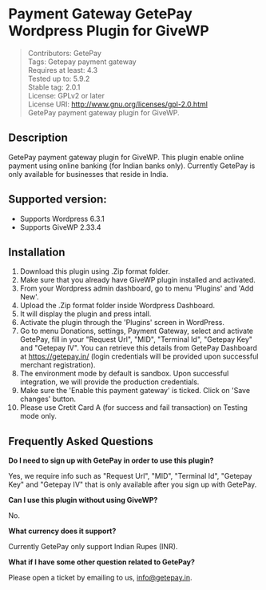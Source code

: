 # Payment Gateway GetePay Wordpress Plugin for GiveWP

> Contributors: GetePay<br>
> Tags: Getepay payment gateway<br>
> Requires at least: 4.3<br>
> Tested up to: 5.9.2<br>
> Stable tag: 2.0.1<br>
> License: GPLv2 or later<br>
> License URI: http://www.gnu.org/licenses/gpl-2.0.html<br>	
> GetePay payment gateway plugin for GiveWP.

## Description
	
GetePay payment gateway plugin for GiveWP. This plugin enable online payment using online banking (for Indian banks only). Currently GetePay is only available for businesses that reside in India.
	
## Supported version:
* Supports Wordpress 6.3.1
* Supports GiveWP 2.33.4

## Installation

1. Download this plugin using .Zip format folder.
2. Make sure that you already have GiveWP plugin installed and activated.
3. From your Wordpress admin dashboard, go to menu 'Plugins' and 'Add New'.
4. Upload the .Zip format folder inside Wordpress Dashboard.
5. It will display the plugin and press intall.
6. Activate the plugin through the 'Plugins' screen in WordPress.
7. Go to menu Donations, settings, Payment Gateway, select and activate GetePay, fill in your "Request Url", "MID", "Terminal Id", "Getepay Key" and "Getepay IV". You can retrieve this details from GetePay Dashboard at https://getepay.in/ (login credentials will be provided upon successful merchant registration).
8. The environment mode by default is sandbox. Upon successful integration, we will provide the production credentials.
9. Make sure the 'Enable this payment gateway' is ticked. Click on 'Save changes' button.
10. Please use Cretit Card A (for success and fail transaction) on Testing mode only.

## Frequently Asked Questions
	
**Do I need to sign up with GetePay in order to use this plugin?**
	
Yes, we require info such as "Request Url", "MID", "Terminal Id", "Getepay Key" and "Getepay IV" that is only available after you sign up with GetePay.
	
**Can I use this plugin without using GiveWP?**
	
No.
	
**What currency does it support?**
	
Currently GetePay only support Indian Rupes (INR).
	
**What if I have some other question related to GetePay?**
	
Please open a ticket by emailing to us, info@getepay.in.
